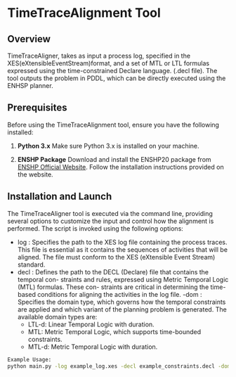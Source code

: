 # TimeTraceAlignment Tool

## Overview
TimeTraceAligner, takes as input a process log, specified in the XES(eXtensibleEventStream)format,
and a set of MTL or LTL formulas expressed using the time-constrained Declare language. (.decl file).
The tool outputs the problem in PDDL, which can be directly executed using the ENHSP planner.

## Prerequisites
Before using the TimeTraceAlignment tool, ensure you have the following installed:

1. **Python 3.x** 
Make sure Python 3.x is installed on your machine.

3. **ENSHP Package**
Download and install the ENSHP20 package from [ENSHP Official Website]([https://sites.google.com/view/enhsp/]).
Follow the installation instructions provided on the website.

## Installation and Launch

The TimeTraceAligner tool is executed via the command line, providing several options to
customize the input and control how the alignment is performed. 
The script is invoked using the following options:

- log : Specifies the path to the XES log file containing the process traces. This file
is essential as it contains the sequences of activities that will be aligned. The file must
conform to the XES (eXtensible Event Stream) standard.
- decl : Defines the path to the DECL (Declare) file that contains the temporal con-
straints and rules, expressed using Metric Temporal Logic (MTL) formulas. These con-
straints are critical in determining the time-based conditions for aligning the activities
in the log file.
-dom : Specifies the domain type, which governs how the temporal constraints are
applied and which variant of the planning problem is generated. The available domain
types are:
  * LTL-d: Linear Temporal Logic with duration.
  * MTL: Metric Temporal Logic, which supports time-bounded constraints.
  * MTL-d: Metric Temporal Logic with duration.

```bash
Example Usage:
python main.py -log example_log.xes -decl example_constraints.decl -dom MTL
